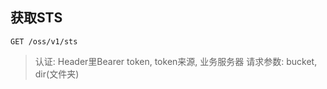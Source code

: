 ## 获取STS

```
GET /oss/v1/sts
```

> 认证: Header里Bearer token, token来源, 业务服务器
> 请求参数: bucket, dir(文件夹)
